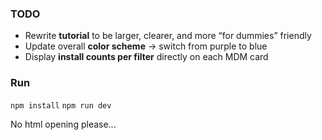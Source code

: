 

### TODO

* Rewrite **tutorial** to be larger, clearer, and more “for dummies” friendly
* Update overall **color scheme** → switch from purple to blue
* Display **install counts per filter** directly on each MDM card

### Run
`npm install`
`npm run dev`

No html opening please...

